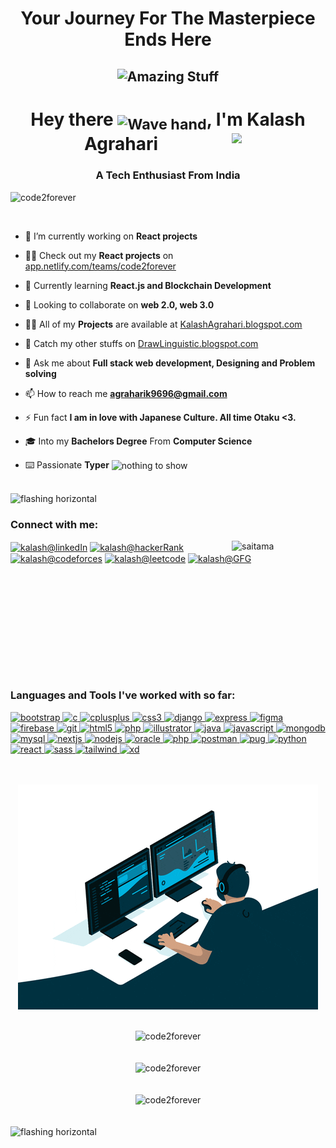 <h1 align="center">Your Journey For The Masterpiece Ends Here</h1>
<h2 align="center"><img src="https://i.imgur.com/DbrjBct.jpg" alt="Amazing Stuff"/></h2>
<h1 align="center">Hey there <sub><img width="50px" src="https://i.imgur.com/dsEcTpo.gif" alt="Wave hand"/></sub>, I'm Kalash Agrahari<img src="https://i.imgur.com/6q1PBOK.gif" width="150px" align="right"/></h1>
 
<h3 align="center">A Tech Enthusiast From India</h3>

<p align="left"> <img src="https://komarev.com/ghpvc/?username=code2forever&label=Profile%20views&color=0e75b6&style=flat" alt="code2forever" /> </p>

<p align="left"> <a href="https://twitter.com/" target="blank"><img src="https://img.shields.io/twitter/follow/?logo=twitter&style=for-the-badge" alt="" /></a></p>

- 🔭 I’m currently working on **React projects**

- 👨‍💻 Check out my **React projects** on [app.netlify.com/teams/code2forever](https://app.netlify.com/teams/code2forever/overview)  

- 🌱 Currently learning **React.js and Blockchain Development**

- 👯 Looking to collaborate on **web 2.0, web 3.0**

- 👨‍💻 All of my **Projects** are available at [KalashAgrahari.blogspot.com](KalashAgrahari.blogspot.com)

- 📝 Catch my other stuffs on [DrawLinguistic.blogspot.com](drawlinguistic.blogspot.com)

- 💬 Ask me about **Full stack web development, Designing and Problem solving**

- 📫 How to reach me **agraharik9696@gmail.com**

- ⚡ Fun fact **I am in love with Japanese Culture. All time Otaku <3.**

- 🎓 Into my **Bachelors Degree** From **Computer Science**

- ⌨️ Passionate **Typer** <img src="https://i.imgur.com/7DRwq68.gif" alt="nothing to show" align="center" width="50px"/>

<br/>
<img src="https://i.imgur.com/GlOOEz8.gif" alt="flashing horizontal"/>
<br/>
<h3 align="left">Connect with me:</h3>
<img src="https://i.imgur.com/yOp2PU2.gif" alt="saitama" align="right" width="150px"/>
<p align="left" style = "margin-bottom:200px">
<a href="https://linkedin.com/in/kalash-agrahari-7403b4220" target="blank"><img align="center" src="https://i.imgur.com/8NwLi1p.png" alt="kalash@linkedIn" height="40" width="40" /></a>
<a href="https://www.hackerrank.com/agraharik9696" target="blank"><img align="center" src="https://i.imgur.com/bgpvvrU.png" alt="kalash@hackerRank" height="40" width="40" /></a>
<a href="https://codeforces.com/profile/agraharikalash" target="blank"><img align="center" src="https://i.imgur.com/WIhOVzm.jpg" alt="kalash@codeforces" height="40" width="40" /></a>
<a href="https://www.leetcode.com/agraharikalash" target="blank"><img align="center" src="https://i.imgur.com/WVg5JLE.png" alt="kalash@leetcode" height="45" width="40" /></a>
<a href="https://auth.geeksforgeeks.org/user/agraharik9696" target="blank"><img align="center" src="https://i.imgur.com/nROhfhN.png" alt="kalash@GFG" height="30" width="50" /></a>
</p>


<h3 align="left">Languages and Tools I've worked with so far:</h3>
<p align="left"> 
 <a href="https://getbootstrap.com" target="_blank" rel="noreferrer"> <img src="https://i.imgur.com/pVOiiRL.png" alt="bootstrap" width="40" height="40"/> </a> 
 <a href="https://www.cprogramming.com/" target="_blank" rel="noreferrer"> <img src="https://i.imgur.com/fe8I65c.png" alt="c" width="40" height="40"/> </a> 
 <a href="https://www.w3schools.com/cpp/" target="_blank" rel="noreferrer"> <img src="https://i.imgur.com/ol8mgMt.png" alt="cplusplus" width="40" height="40"/> </a> 
 <a href="https://www.w3schools.com/css/" target="_blank" rel="noreferrer"> <img src="https://i.imgur.com/BkX1f5f.png" alt="css3" width="40" height="40"/> </a> 
 <a href="https://www.djangoproject.com/" target="_blank" rel="noreferrer"> <img src="https://i.imgur.com/P61Eu3T.png" alt="django" width="40" height="40"/> </a>
 <a href="https://expressjs.com" target="_blank" rel="noreferrer"> <img src="https://i.imgur.com/fX1zsGT.png" alt="express" width="40" height="40"/> </a> 
 <a href="https://www.figma.com/" target="_blank" rel="noreferrer"> <img src="https://i.imgur.com/S5jSeBk.png" alt="figma" width="40" height="40"/> </a> 
 <a href="https://firebase.google.com/" target="_blank" rel="noreferrer"> <img src="https://i.imgur.com/UuJUIbu.png" alt="firebase" width="40" height="40"/> </a> 
 <a href="https://git-scm.com/" target="_blank" rel="noreferrer"> <img src="https://i.imgur.com/AvweGSQ.png" alt="git" width="40" height="40"/> </a> 
 <a href="https://www.w3.org/html/" target="_blank" rel="noreferrer"> <img src="https://i.imgur.com/evIMJwA.png" alt="html5" width="40" height="40"/> </a> 
  <a href="https://www.php.net/" target="_blank" rel="noreferrer"> <img src="https://i.imgur.com/tqhhQ4O.png" alt="php" width="40" height="40"/> </a> 
 <a href="https://www.adobe.com/in/products/illustrator.html" target="_blank" rel="noreferrer"> <img src="https://i.imgur.com/ZRWoVRo.png" alt="illustrator" width="40" height="40"/> </a>
 <a href="https://www.java.com" target="_blank" rel="noreferrer"> <img src="https://i.imgur.com/IOTBWdr.png" alt="java" width="40" height="40"/> </a> 
 <a href="https://developer.mozilla.org/en-US/docs/Web/JavaScript" target="_blank" rel="noreferrer"> <img src="https://i.imgur.com/X8lLlmr.png" alt="javascript" width="40" height="40"/> </a>
 <a href="https://www.mongodb.com/" target="_blank" rel="noreferrer"> <img src="https://i.imgur.com/LrSemwG.png" alt="mongodb" width="40" height="40"/> </a> 
 <a href="https://www.mysql.com/" target="_blank" rel="noreferrer"> <img src="https://i.imgur.com/7b3xPqc.png" alt="mysql" width="40" height="40"/> </a> 
 <a href="https://nextjs.org/" target="_blank" rel="noreferrer"> <img src="https://i.imgur.com/ztVpctn.png" alt="nextjs" width="40" height="40"/> </a> 
 <a href="https://nodejs.org" target="_blank" rel="noreferrer"> <img src="https://i.imgur.com/KbZeEq4.png" alt="nodejs" width="40" height="40"/> </a> 
 <a href="https://www.oracle.com/" target="_blank" rel="noreferrer"> <img src="https://i.imgur.com/bLWKAPU.png" alt="oracle" width="40" height="40"/> </a> 
 <a href="https://www.php.net" target="_blank" rel="noreferrer"> <img src="https://i.imgur.com/SgxktAl.png" alt="php" width="40" height="40"/> </a> 
 <a href="https://postman.com" target="_blank" rel="noreferrer"> <img src="https://i.imgur.com/YFp7iCO.png" alt="postman" width="40" height="40"/> </a> 
 <a href="https://pugjs.org" target="_blank" rel="noreferrer"> <img src="https://i.imgur.com/1p0Dc1q.png" alt="pug" width="40" height="40"/> </a> 
 <a href="https://www.python.org" target="_blank" rel="noreferrer"> <img src="https://i.imgur.com/lm8nGzC.png" alt="python" width="40" height="40"/> </a>
 <a href="https://reactjs.org/" target="_blank" rel="noreferrer"> <img src="https://i.imgur.com/spAEiIB.png" alt="react" width="40" height="40"/> </a> 
 <a href="https://sass-lang.com" target="_blank" rel="noreferrer"> <img src="https://i.imgur.com/P86UWhp.png" alt="sass" width="40" height="40"/> </a> 
 <a href="https://tailwindcss.com/" target="_blank" rel="noreferrer"> <img src="https://i.imgur.com/WDGEzcD.png" alt="tailwind" width="40" height="40"/> </a> 
 <a href="https://www.adobe.com/products/xd.html" target="_blank" rel="noreferrer"> <img src="https://i.imgur.com/ZahGn8k.png" alt="xd" width="40" height="40"/> </a> </p>
<br/>
<br/>


<div align="center"><img src="mancoding.gif" alt="nothing to show" align="center" text-align="center"/></div>
<br/>
<br/>

<div align="center"><img src="https://github-readme-stats.vercel.app/api/top-langs?username=code2forever&show_icons=true&theme=radical&locale=en&layout=compact" alt="code2forever" /></div>

<br/>
<br/>
 
<div align="center"><img  src="https://github-readme-stats.vercel.app/api?username=code2forever&show_icons=true&theme=radical&locale=en" alt="code2forever" /></div>

<br/>
<br/>

<div align="center"><img src="https://github-readme-streak-stats.herokuapp.com/?user=code2forever&theme=radical" alt="code2forever" /></div>
<br/>
<br/>
<img src="https://i.imgur.com/GlOOEz8.gif" alt="flashing horizontal"/>
